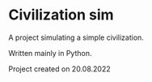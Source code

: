 # Civilization sim

A project simulating a simple civilization.

Written mainly in Python.

Project created on 20.08.2022